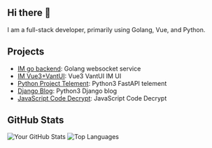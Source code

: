 ## Hi there 👋

I am a full-stack developer, primarily using Golang, Vue, and Python.

## Projects
- [IM go backend](https://github.com/wxy2077/net_chat):  Golang websocket service
- [IM Vue3+VantUI](https://github.com/wxy2077/im_chat): Vue3 VantUI IM UI
- [Python Project Telement](https://github.com/wxy2077/fastapi-mysql-generator): Python3 FastAPI telement
- [Django Blog](https://github.com/wxy2077/djangoBlog): Python3 Django blog
- [JavaScript Code Decrypt](https://github.com/wxy2077/JsDecrypt): JavaScript Code Decrypt
  
## GitHub Stats
![Your GitHub Stats](https://github-readme-stats.vercel.app/api?username=wxy2077&show_icons=true&theme=radical)
![Top Languages](https://github-readme-stats.vercel.app/api/top-langs/?username=wxy2077&layout=compact&theme=radical)
